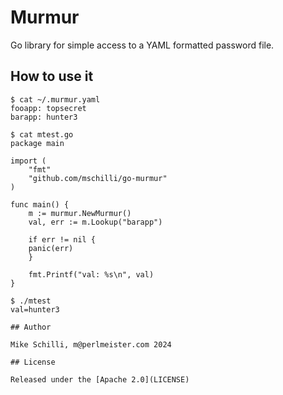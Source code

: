 # Murmur

Go library for simple access to a YAML formatted password file.

## How to use it

```
$ cat ~/.murmur.yaml
fooapp: topsecret
barapp: hunter3

$ cat mtest.go
package main

import (
    "fmt"
    "github.com/mschilli/go-murmur"
)

func main() {
    m := murmur.NewMurmur()
    val, err := m.Lookup("barapp")

    if err != nil {
	panic(err)
    }

    fmt.Printf("val: %s\n", val)
}

$ ./mtest
val=hunter3

## Author

Mike Schilli, m@perlmeister.com 2024

## License

Released under the [Apache 2.0](LICENSE)
